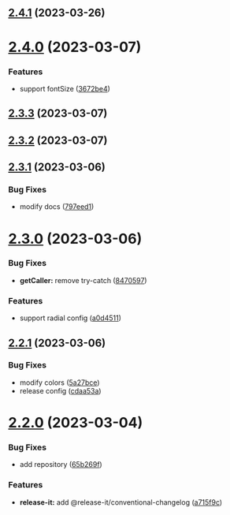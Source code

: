 

## [2.4.1](https://github.com/dingff/brush-log/compare/v2.4.0...v2.4.1) (2023-03-26)

# [2.4.0](https://github.com/dingff/brush-log/compare/v2.3.3...v2.4.0) (2023-03-07)


### Features

* support fontSize ([3672be4](https://github.com/dingff/brush-log/commit/3672be45e439cd7a5c1126cd47453b1ada67f6be))

## [2.3.3](https://github.com/dingff/brush-log/compare/v2.3.2...v2.3.3) (2023-03-07)

## [2.3.2](https://github.com/dingff/brush-log/compare/v2.3.1...v2.3.2) (2023-03-07)

## [2.3.1](https://github.com/dingff/brush-log/compare/v2.3.0...v2.3.1) (2023-03-06)


### Bug Fixes

* modify docs ([797eed1](https://github.com/dingff/brush-log/commit/797eed162851833e2d17daf66160142bdb62c6a7))

# [2.3.0](https://github.com/dingff/brush-log/compare/v2.2.1...v2.3.0) (2023-03-06)


### Bug Fixes

* **getCaller:** remove try-catch ([8470597](https://github.com/dingff/brush-log/commit/84705978b2fa3db08219f8119eced0fcdaceb130))


### Features

* support radial config ([a0d4511](https://github.com/dingff/brush-log/commit/a0d45114f8e1d6c82e12df59422e39c42a4195c7))

## [2.2.1](https://github.com/dingff/brush-log/compare/v2.2.0...v2.2.1) (2023-03-06)


### Bug Fixes

* modify colors ([5a27bce](https://github.com/dingff/brush-log/commit/5a27bced55ad6620ed49f026d0c6309488a89fce))
* release config ([cdaa53a](https://github.com/dingff/brush-log/commit/cdaa53add87fef7af4306e5524ec6ecd31ddd93d))

# [2.2.0](https://github.com/dingff/brush-log/compare/v2.1.2...v2.2.0) (2023-03-04)


### Bug Fixes

* add repository ([65b269f](https://github.com/dingff/brush-log/commit/65b269fd7b583ecfacd5623f5c3926ac7277f937))


### Features

* **release-it:** add @release-it/conventional-changelog ([a715f9c](https://github.com/dingff/brush-log/commit/a715f9c17ee034487b7898fd02096649f7199e07))